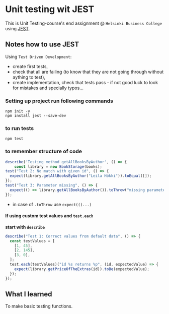# Unit testing wit JEST

This is Unit Testing-course's end assignment @ `Helsinki Business College` using [JEST](https://jestjs.io/).

## Notes how to use JEST

Using `Test Driven Development`:

- create first tests,
- check that all are failing (to know that they are not going through without aything to test),
- create implementation, check that tests pass - if not good luck to look for mistakes and specially typos...

### Setting up project run following commands

```shell
npm init -y
npm install jest --save-dev
```

### to run tests

```shell
npm test
```

### to remember structure of code

```js
describe('Testing method getAllBooksByAuthor', () => {
    const library = new BookStorage(books);
test("Test 2: No match with given id", () => {
  expect(library.getAllBooksByAuthor("Leila Hökki")).toEqual([]);
});
test("Test 3: Parameter missing", () => {
  expect(() => library.getAllBooksByAuthor()).toThrow("missing parameter");
});
```

- in case of `.toThrow` use `expect(()...)`

#### If using custom test values and `test.each`

**start with `describe`**

```js
describe("Test 1: Correct values from default data", () => {
  const testValues = [
    [1, 45],
    [2, 145],
    [3, 0],
  ];
  test.each(testValues)("id %s returns %p", (id, expectedValue) => {
    expect(library.getPriceOfTheExtras(id)).toBe(expectedValue);
  });
});
```

## What I learned

To make basic testing functions.
